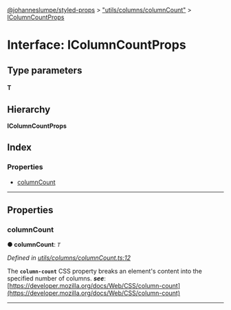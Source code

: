[@johanneslumpe/styled-props](../README.md) > ["utils/columns/columnCount"](../modules/_utils_columns_columncount_.md) > [IColumnCountProps](../interfaces/_utils_columns_columncount_.icolumncountprops.md)

# Interface: IColumnCountProps

## Type parameters
#### T 
## Hierarchy

**IColumnCountProps**

## Index

### Properties

* [columnCount](_utils_columns_columncount_.icolumncountprops.md#columncount)

---

## Properties

<a id="columncount"></a>

###  columnCount

**● columnCount**: *`T`*

*Defined in [utils/columns/columnCount.ts:12](https://github.com/johanneslumpe/styled-props/blob/3abf398/src/utils/columns/columnCount.ts#L12)*

The **`column-count`** CSS property breaks an element's content into the specified number of columns.
*__see__*: [https://developer.mozilla.org/docs/Web/CSS/column-count](https://developer.mozilla.org/docs/Web/CSS/column-count)

___

